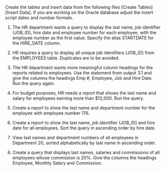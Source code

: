 Create the tables and insert data from the following files [Create Tables] [Insert Data]. If you are working on the Oracle database adjust the insert script dates and number formats.

1. The HR department wants a query to display the last name, job identifier (JOB_ID), hire date and employee number for each employee, with the employee number as the first value. Specify the alias STARTDATE for the HIRE_DATE column.

2. HR requires a query to display all unique job identifiers (JOB_ID) from the EMPLOYEES table. Duplicates are to be avoided.

3. The HR department wants more meaningful column headings for the reports related to employees. Use the statement from output 3.1 and give the columns the headings Emp #, Employee, Job and Hire Date. Run the query again.

4. For budget purposes, HR needs a report that shows the last name and salary for employees earning more than $12,000. Run the query.

5. Create a report to show the last name and department number for the employee with employee number 176.

6. Create a report to show the last name, job identifier (JOB_ID) and hire date for all employees. Sort the query in ascending order by hire date.

7. View last names and department numbers of all employees in Department 20, sorted alphabetically by last name in ascending order.

8. Create a query that displays last names, salaries and commissions of all employees whose commission is 20%. Give the columns the headings Employee, Monthly Salary and Commission.